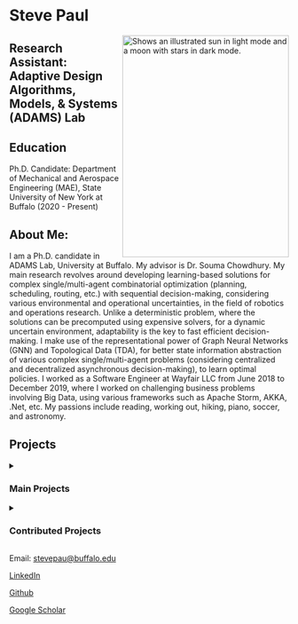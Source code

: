 # Steve Paul


<picture>
  <source media="(prefers-color-scheme: dark)" srcset="https://user-images.githubusercontent.com/39541194/179893972-5e803669-9b58-4531-bce8-45f0a7470f24.jpg">
  <img align="right" alt="Shows an illustrated sun in light mode and a moon with stars in dark mode." src="https://github.com/iamstevepaul/iamstevepaul.github.io/blob/main/github_page/IMG-8032-PhotoRoom.png-PhotoRoom.png" width="300" height="400">
</picture>

<!-- Google tag (gtag.js) -->
<script async src="https://www.googletagmanager.com/gtag/js?id=G-1PRSPY5GPW"></script>
<script>
  window.dataLayer = window.dataLayer || [];
  function gtag(){dataLayer.push(arguments);}
  gtag('js', new Date());

  gtag('config', 'G-1PRSPY5GPW');
</script>


## Research Assistant: Adaptive Design Algorithms, Models, & Systems (ADAMS) Lab

## Education

Ph.D. Candidate: Department of Mechanical and Aerospace Engineering (MAE), State University of New York at Buffalo (2020 - Present)

## About Me: 
I am a Ph.D. candidate in ADAMS Lab, University at Buffalo. My advisor is Dr. Souma Chowdhury. My main research revolves around developing learning-based solutions for complex single/multi-agent combinatorial optimization (planning, scheduling, routing, etc.) with sequential decision-making, considering various environmental and operational uncertainties, in the field of robotics and operations research. Unlike a deterministic problem, where the solutions can be precomputed using expensive solvers, for a dynamic uncertain environment, adaptability is the key to fast efficient decision-making. I make use of the representational power of Graph Neural Networks (GNN) and Topological Data (TDA), for better state information abstraction of various complex single/multi-agent problems (considering centralized and decentralized asynchronous decision-making), to learn optimal policies. 
I worked as a Software Engineer at Wayfair LLC from June 2018 to December 2019, where I worked on challenging business problems involving Big Data, using various frameworks such as Apache Storm, AKKA, .Net, etc.
My passions include reading, working out, hiking, piano, soccer, and astronomy.



## Projects
<details>
 <summary><span style="cursor:pointer;">
    <h3>Main Projects</h3></span></summary>

  <details> 
     <summary><span style="cursor:pointer; background-color:yellow;"><h4><u>Capacitated Vehicle Routing Problem (CVRP)</u> -></h4></span></summary>
<!--      <figure class="highlight"> -->
<!--         <pre> -->
<!--             <code class="language-ruby" data-lang="ruby"> -->
              <span class="nb"></span> <span class="s1">
<!--                 <h5>Formulation:</h5> -->
<!--                 Description
                Formulation
                Learning architecture
                Results -->
<!--                 CVRP serves as an important benchmark for a wide range of combinatorial planning problems, which can be adapted to manufacturing, robotics, and fleet planning applications. Here, the specific aim is to demonstrate the significant real-time executability and (beyond training) scalability advantages of the new graph learning approach over existing solution methods. While partly drawing motivation from recent graph learning methods that learn to solve CO problems such as multi-Traveling Salesman Problem (mTSP) and VRP, the proposed neural architecture presents a novel encoder-decoder architecture. Here the encoder is based on Capsule networks, which enables better representation of local and global information with permutation invariant node embeddings; and the decoder is based on the Multi-head attention (MHA) mechanism allowing sequential decisions. This architecture is trained using a policy gradient Reinforcement Learning process. The performance of our approach is favorably compared with state-of-the-art learning and non-learning methods for a benchmark suite of Capacitated-VRP (CVRP) problems.  -->
<!--                 <img width="392" alt="Problem Formulation" src="https://github.com/iamstevepaul/iamstevepaul.github.io/assets/39541194/0ee122b6-65aa-4a5c-b933-1ff1f2514114"> -->
                Tags: Capacitated Vehicle Routing Problem, CVRP, Reinforcement Learning, Graph Neural Networks.
                Publications: <a href="https://par.nsf.gov/servlets/purl/10345362" target="_blank">ASME-IDETC 2022 </a>
              </span>
<!--             </code> -->
<!--         </pre> -->
<!--     </figure> -->
          <iframe width="560" height="315" src="https://www.youtube.com/embed/UydxyDbunKY?si=kPtChnXmOQjb3t9H" title="YouTube video player" frameborder="0" allow="accelerometer; autoplay; clipboard-write; encrypted-media; gyroscope; picture-in-picture; web-share" allowfullscreen></iframe>
  </details>
  
   <details>
     <summary><span style="cursor:pointer; background-color:yellow;"><h4><u>Multi-Robot Task Allocation (MRTA)</u> -></h4></span></summary>
<!--      <figure class="highlight">
        <pre>
            <code class="language-ruby" data-lang="ruby"> -->
              <span class="nb"></span> <span class="s1">
<!--                 Description
                Formulation
                Learning architecture
                Results -->
                Tags: Multi-Robot Task Allocation, MRTA, Reinforcement Learning, Graph Neural Networks, Multi-Agent Systems.
                Publications: <a href="https://ieeexplore.ieee.org/abstract/document/9812370" target="_blank">IEEE-ICRA 2022 (Nominated for Outstanding Coordination paper)</a>
              </span>
<!--             </code>
        </pre>
    </figure> -->
      <iframe width="560" height="315" src="https://github.com/iamstevepaul/iamstevepaul.github.io/assets/39541194/311d8dfd-429c-4c4e-9cd8-759f1d928dd4" frameborder="0" allowfullscreen></iframe>
     
  </details>
  
   <details>
     <summary><span style="cursor:pointer; background-color:yellow;"><h4><u>Multi-Robot Task Allocation - Collective Transport</u> -></h4></span></summary>
<!--      <figure class="highlight">
        <pre>
            <code class="language-ruby" data-lang="ruby"> -->
              <span class="nb"></span> <span class="s1">
<!--                 Description
                Formulation
                Learning architecture
                Results -->
                Tags: Multi-Robot Task Allocation, MRTA, Reinforcement Learning, Graph Neural Networks, Multi-Agent Systems.
                Publications: <a href="https://ieeexplore.ieee.org/document/10161517" target="_blank">IEEE-ICRA 2023</a>
              </span>
<!--             </code>
        </pre>
    </figure> -->
     
  <iframe width="560" height="315" src="https://github.com/iamstevepaul/iamstevepaul.github.io/assets/39541194/b1c9ffa0-17c6-4486-965c-fa099431be79" frameborder="0" allowfullscreen></iframe>
  
  
  
  
  </details>
   <details>
     <summary><span style="cursor:pointer; background-color:yellow;"><h4><u>Urban Air Mobility (UAM) Fleet Scheduling</u> -></h4></span></summary>
<!--      <figure class="highlight">
        <pre>
            <code class="language-ruby" data-lang="ruby"> -->
              <span class="nb"></span> <span class="s1">
<!--                 Description
                Formulation
                Learning architecture
                Results -->
                Tags: Urban Air Mobility, Advanced Air Mobility, Fleet Planning, Reinforcement Learning, Graph Neural Networks, Multi-Agent Systems.
                Publications: <a href="https://arc.aiaa.org/doi/abs/10.2514/6.2022-3911" target="_blank"> AIAA-AVIATION 2022 </a>
              </span>
<!--             </code>
        </pre>
    </figure> -->
    <iframe width="560" height="315" src="https://www.youtube.com/embed/NJZ5OTzK2rA" title="Graph Reinforcement Learning for Urban Air Mobility Fleet Scheduling (AIAA-AVIATION 2022)" frameborder="0" allow="accelerometer; autoplay; clipboard-write; encrypted-media; gyroscope; picture-in-picture; web-share" allowfullscreen></iframe>
  </details>
  
  <details>
    <summary><span style="cursor:pointer; background-color:yellow;"><h4><u>Power Network Reconfiguration</u> -></h4></span></summary>
<!--      <figure class="highlight">
        <pre>
            <code class="language-ruby" data-lang="ruby"> -->
              <span class="nb"></span> <span class="s1">
<!--                 Description
                Formulation
                Learning architecture
                Results -->
                Tags: Power Networks, Network Reconfiguration, Reinforcement Learning, Graph Neural Networks.
                Publications: <a href="https://ieeexplore.ieee.org/document/10161517" target="_blank">IEEE-TPEC 2022</a>, <a href="https://www.researchsquare.com/article/rs-3276125/v1" target="_blank">Nature Communications (Under revision)</a>
              </span>
<!--             </code>
        </pre>
    </figure> -->
  </details>

</details>

<details>
 <summary><span style="cursor:pointer;">
    <h3>Contributed Projects</h3></span></summary>

   <details>
     <summary><span style="cursor:pointer; background-color:yellow;"><h4><u>Urban Air Mobility (UAM) Vertiport Management</u> -></h4></span></summary>
<!--      <figure class="highlight">
        <pre>
            <code class="language-ruby" data-lang="ruby"> -->
              <span class="nb"></span> <span class="s1">
<!--                 Description
                Formulation
                Learning architecture
                Results -->
                Tags: Urban Air Mobility, Advanced Air Mobility, Vertiport Management, Reinforcement Learning, Graph Neural Networks, Multi-Agent Systems.   
                Publications: <a href="https://arxiv.org/abs/2308.09075" target="_blank">IEEE-IROS 2023</a>, <a href="https://arxiv.org/abs/2302.05849" target="_blank">AIAA-SciTech 2023</a>
              </span>
<!--             </code>
        </pre>
    </figure> -->
     <iframe width="560" height="315" src="https://www.youtube.com/embed/tLS2urfR7lw" title="Graph Reinforcement Learning for Urban Air Mobility Vertiport Management - (IEEE-IROS 2023)" frameborder="0" allow="accelerometer; autoplay; clipboard-write; encrypted-media; gyroscope; picture-in-picture; web-share" allowfullscreen></iframe>
  </details>

   <details>
     <summary><span style="cursor:pointer; background-color:yellow;"><h4><u>Concurrent Design for robots for complex urban mission</u> -></h4></span></summary>
<!--      <figure class="highlight">
        <pre>
            <code class="language-ruby" data-lang="ruby"> -->
              <span class="nb"></span> <span class="s1">
<!--                 Description
                Formulation
                Learning architecture
                Results -->
                Publications: Under review
              </span>
<!--             </code>
        </pre>
    </figure> -->
  </details>

   <details>
     <summary><span style="cursor:pointer; background-color:yellow;"><h4><u>Concurrent Design for robots for Multi-Robot Task Allocation</u> -></h4></span></summary>
<!--      <figure class="highlight">
        <pre>
            <code class="language-ruby" data-lang="ruby"> -->
              <span class="nb"></span> <span class="s1">
<!--                 Description
                Formulation
                Learning architecture
                Results -->
                Publications: Under review
              </span>
<!--             </code>
        </pre>
    </figure> -->
  </details>

</details>







<!-- For more details see 
ic writing and formatting syntax](https://docs.github.com/en/github/writing-on-github/getting-started-with-writing-and-formatting-on-github/basic-writing-and-formatting-syntax). -->



Email: stevepau@buffalo.edu

[LinkedIn](https://www.linkedin.com/in/steve-paul-67699854/)

[Github](https://github.com/iamstevepaul)

[Google Scholar](https://scholar.google.com/citations?user=zRf7acsAAAAJ&hl=en&authuser=1)
